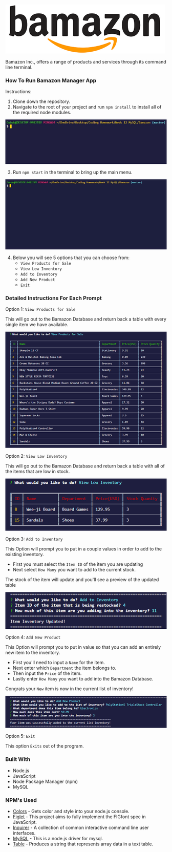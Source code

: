 ![](image_folder/bamazon.png "png")

Bamazon Inc., offers a range of products and services through its command line terminal.

### How To Run Bamazon Manager App

Instructions:
1. Clone down the repository.
2. Navigate to the root of your project and run `npm install` to install all of the required node modules.

![](image_folder/npminstall.gif "gif")

3. Run `npm start` in the terminal to bring up the main menu.

![](image_folder/npmstart.gif "gif")

4. Below you will see 5 options that you can choose from:
    * `View Products for Sale`
    * `View Low Inventory`
    * `Add to Inventory`
    * `Add New Product`
    * `Exit`

### Detailed Instructions For Each Prompt
Option 1: `View Products for Sale`


This will go out to the Bamazon Database and return back a table with every single item we have available.

![](image_folder/inventoryTable.png "png")

Option 2: `View Low Inventory`

This will go out to the Bamazon Database and return back a table with all of the items that are low in stock.

![](image_folder/lowInventoryTable.png "png")

Option 3: `Add to Inventory`

This Option will prompt you to put in a couple values in order to add to the existing inventory.
    
  * First you must select the `Item ID` of the item you are updating
  * Next select `How Many` you want to add to the current stock.
    
The stock of the item will update and you'll see a preview of the updated table

![](image_folder/addToInventory.png "png")

Option 4: `Add New Product`

This Option will prompt you to put in value so that you can add an entirely new item to the inventory.

  * First you'll need to input a `Name` for the item.
  * Next enter which `Department` the item belongs to.
  * Then input the `Price` of the item. 
  * Lastly enter `How Many` you want to add into the Bamazon Database.
  
Congrats your `New` item is now in the current list of inventory!

![](image_folder/addNewItemTable.png "png")

Option 5: `Exit`

This option `Exits` out of the program.

### Built With
* Node.js
* JavaScript
* Node Package Manager (npm)
* MySQL

### NPM's Used
* [Colors](https://www.npmjs.com/package/colors) - Gets color and style into your node.js console.
* [Figlet](https://www.npmjs.com/package/figlet) - This project aims to fully implement the FIGfont spec in JavaScript.
* [Inquirer](https://www.npmjs.com/package/colors) - A collection of common interactive command line user interfaces.
* [MySQL](https://www.npmjs.com/package/colors) - This is a node.js driver for mysql.
* [Table](https://www.npmjs.com/package/table) - Produces a string that represents array data in a text table.



    






